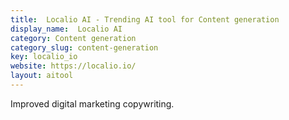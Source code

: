 ```yaml
---
title:  Localio AI - Trending AI tool for Content generation
display_name:  Localio AI
category: Content generation
category_slug: content-generation
key: localio_io
website: https://localio.io/
layout: aitool
---
```


Improved digital marketing copywriting.
